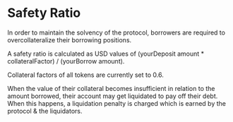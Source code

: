 # Safety Ratio

In order to maintain the solvency of the protocol, borrowers are required to overcollateralize their borrowing positions.

A safety ratio is calculated as USD values of \(yourDeposit amount \* collateralFactor\) / \(yourBorrow amount\).

Collateral factors of all tokens are currently set to 0.6.

When the value of their collateral becomes insufficient in relation to the amount borrowed, their account may get liquidated to pay off their debt. When this happens, a liquidation penalty is charged which is earned by the protocol & the liquidators.

